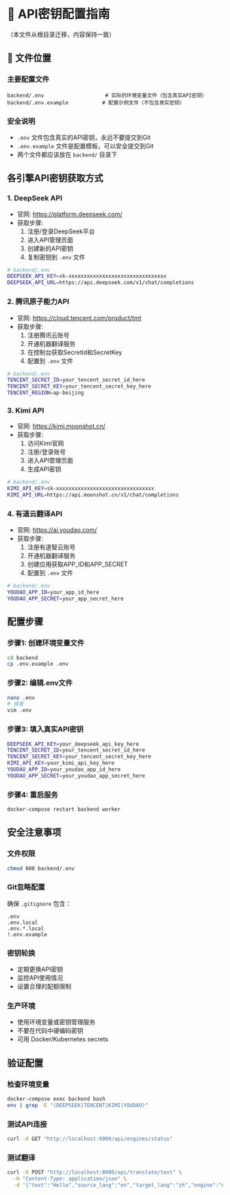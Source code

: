 # 🔐 API密钥配置指南

（本文件从根目录迁移，内容保持一致）

## 📁 文件位置

### 主要配置文件
```
backend/.env                    # 实际的环境变量文件（包含真实API密钥）
backend/.env.example           # 配置示例文件（不包含真实密钥）
```

### 安全说明
- `.env` 文件包含真实的API密钥，永远不要提交到Git
- `.env.example` 文件是配置模板，可以安全提交到Git
- 两个文件都应该放在 `backend/` 目录下

## 各引擎API密钥获取方式

### 1. DeepSeek API
- 官网: https://platform.deepseek.com/
- 获取步骤:
  1. 注册/登录DeepSeek平台
  2. 进入API管理页面
  3. 创建新的API密钥
  4. 复制密钥到 `.env` 文件

```bash
# backend/.env
DEEPSEEK_API_KEY=sk-xxxxxxxxxxxxxxxxxxxxxxxxxxxxxxxx
DEEPSEEK_API_URL=https://api.deepseek.com/v1/chat/completions
```

### 2. 腾讯原子能力API
- 官网: https://cloud.tencent.com/product/tmt
- 获取步骤:
  1. 注册腾讯云账号
  2. 开通机器翻译服务
  3. 在控制台获取SecretId和SecretKey
  4. 配置到 `.env` 文件

```bash
# backend/.env
TENCENT_SECRET_ID=your_tencent_secret_id_here
TENCENT_SECRET_KEY=your_tencent_secret_key_here
TENCENT_REGION=ap-beijing
```

### 3. Kimi API
- 官网: https://kimi.moonshot.cn/
- 获取步骤:
  1. 访问Kimi官网
  2. 注册/登录账号
  3. 进入API管理页面
  4. 生成API密钥

```bash
# backend/.env
KIMI_API_KEY=sk-xxxxxxxxxxxxxxxxxxxxxxxxxxxxxxxx
KIMI_API_URL=https://api.moonshot.cn/v1/chat/completions
```

### 4. 有道云翻译API
- 官网: https://ai.youdao.com/
- 获取步骤:
  1. 注册有道智云账号
  2. 开通机器翻译服务
  3. 创建应用获取APP_ID和APP_SECRET
  4. 配置到 `.env` 文件

```bash
# backend/.env
YOUDAO_APP_ID=your_app_id_here
YOUDAO_APP_SECRET=your_app_secret_here
```

## 配置步骤

### 步骤1: 创建环境变量文件
```bash
cd backend
cp .env.example .env
```

### 步骤2: 编辑.env文件
```bash
nano .env
# 或者
vim .env
```

### 步骤3: 填入真实API密钥
```bash
DEEPSEEK_API_KEY=your_deepseek_api_key_here
TENCENT_SECRET_ID=your_tencent_secret_id_here
TENCENT_SECRET_KEY=your_tencent_secret_key_here
KIMI_API_KEY=your_kimi_api_key_here
YOUDAO_APP_ID=your_youdao_app_id_here
YOUDAO_APP_SECRET=your_youdao_app_secret_here
```

### 步骤4: 重启服务
```bash
docker-compose restart backend worker
```

## 安全注意事项

### 文件权限
```bash
chmod 600 backend/.env
```

### Git忽略配置
确保 `.gitignore` 包含：
```gitignore
.env
.env.local
.env.*.local
!.env.example
```

### 密钥轮换
- 定期更换API密钥
- 监控API使用情况
- 设置合理的配额限制

### 生产环境
- 使用环境变量或密钥管理服务
- 不要在代码中硬编码密钥
- 可用 Docker/Kubernetes secrets

## 验证配置

### 检查环境变量
```bash
docker-compose exec backend bash
env | grep -E "(DEEPSEEK|TENCENT|KIMI|YOUDAO)"
```

### 测试API连接
```bash
curl -X GET "http://localhost:8000/api/engines/status"
```

### 测试翻译
```bash
curl -X POST "http://localhost:8000/api/translate/text" \
  -H "Content-Type: application/json" \
  -d '{"text":"Hello","source_lang":"en","target_lang":"zh","engine":"deepseek"}'
```
